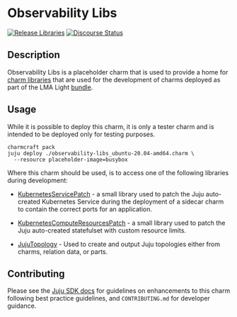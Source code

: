 # Observability Libs

[![Release Libraries](https://github.com/canonical/observability-libs/actions/workflows/release-libs.yaml/badge.svg)](https://github.com/canonical/observability-libs/actions/workflows/release-libs.yaml)
[![Discourse Status](https://img.shields.io/discourse/status?server=https%3A%2F%2Fdiscourse.charmhub.io&style=flat&label=CharmHub%20Discourse)](https://discourse.charmhub.io)

## Description

Observability Libs is a placeholder charm that is used to provide a home for [charm libraries] that
are used for the development of charms deployed as part of the LMA Light [bundle].

## Usage

While it is possible to deploy this charm, it is only a tester charm and is
intended to be deployed only for testing purposes.

```shell
charmcraft pack
juju deploy ./observability-libs_ubuntu-20.04-amd64.charm \
  --resource placeholder-image=busybox
```

Where this charm should be used, is to access one of the following libraries during development:

- [KubernetesServicePatch] - a small library used to patch the Juju auto-created Kubernetes Service
  during the deployment of a sidecar charm to contain the correct ports for an application.

- [KubernetesComputeResourcesPatch] - a small library used to patch the Juju
  auto-created statefulset with custom resource limits.

- [JujuTopology] - Used to create and output Juju topologies either from charms, relation data, or parts.

## Contributing

Please see the [Juju SDK docs](https://juju.is/docs/sdk) for guidelines on enhancements to this
charm following best practice guidelines, and `CONTRIBUTING.md` for developer guidance.

[KubernetesServicePatch]: https://charmhub.io/observability-libs/libraries/kubernetes_service_patch
[KubernetesComputeResourcesPatch]: https://charmhub.io/observability-libs/libraries/kubernetes_compute_resources_patch
[bundle]: https://charmhub.io/lma-light
[charm libraries]: https://juju.is/docs/sdk/libraries
[JujuTopology]: https://charmhub.io/observability-libs/libraries/juju_topology
